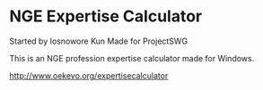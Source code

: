 # NGE Expertise Calculator

Started by Iosnowore Kun
Made for ProjectSWG

This is an NGE profession expertise calculator made for Windows.

http://www.oekevo.org/expertisecalculator